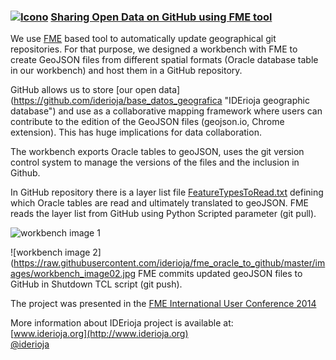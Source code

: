 ### [![Icono](http://www.iderioja.larioja.org/imagenes/logo_iderioja_56x70.gif)](http://www.iderioja.org)  [Sharing Open Data on GitHub using FME tool](http://iderioja.github.io/fme_oracle_to_github/ "Oracle to GitHub") 

We use [FME](http://www.safe.com/ "Safe Software") based tool to automatically update geographical git repositories. For that purpose, we designed a workbench with FME to create GeoJSON files from different spatial formats (Oracle database table in our workbench) and host them in a GitHub repository.

GitHub allows us to store [our open data] (https://github.com/iderioja/base_datos_geografica "IDErioja geographic database") and use as a collaborative mapping framework where users can contribute to the edition of the GeoJSON files (geojson.io, Chrome extension). This has huge implications for data collaboration.

The workbench exports Oracle tables to geoJSON, uses the git version control system to manage the versions of the files and the inclusion in Github.

In GitHub repository there is a layer list file [FeatureTypesToRead.txt](https://https://raw.githubusercontent.com/iderioja/base_datos_geografica/blob/master/FeatureTypesToRead.txt "layer list") defining which Oracle tables are read and ultimately translated to geoJSON. FME reads the layer list from GitHub using Python Scripted parameter (git pull).

![workbench image 1](https://raw.githubusercontent.com/iderioja/fme_oracle_to_github/master/images/workbench_image01.jpg "Workbench image 1")

![workbench image 2](https://raw.githubusercontent.com/iderioja/fme_oracle_to_github/master/images/workbench_image02.jpg
FME commits updated geoJSON files to GitHub in Shutdown TCL script (git push). 

The project was presented in the [FME International User Conference 2014](http://www.safe.com/fmeuc/automatic-updating-geographical-git-repositories/ "FME 2014 Conference")

More information about IDErioja project is available at:
<br />[www.iderioja.org](http://www.iderioja.org)
<br />[@iderioja](http://twitter.com/iderioja)
